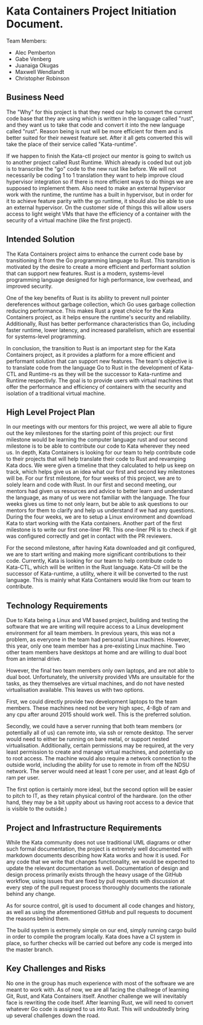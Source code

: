 # Kata Containers Project Initiation Document.

Team Members:
* Alec Pemberton
* Gabe Venberg
* Juanaiga Okugas
* Maxwell Wendlandt
* Christopher Robinson

## Business Need

The "Why" for this project is that they need our help to convert the current code base that they are using which is written in the language called "rust", and they want us to take that code and convert it into the new language called "rust". Reason being is rust will be more efficient for them and is better suited for their newest feature set. After it all gets converted this will take the place of their service called "Kata-runtime".

If we happen to finish the Kata-ctl project our mentor is going to switch us to another project called Rust Runtime. Which already is coded but out job is to transcribe the "go" code to the new rust like before. We will not necessarily be coding 1 to 1 translation they want to help improve cloud hypervisor integration so if there is more efficient ways to do things we are supposed to implement them. Also need to make an external hypervisor work with the runtime, the runtime has a built in hypervisor, but in order for it to achieve feature parity with the go runtime, it should also be able to use an external hypervisor. On the customer side of things this will allow users access to light weight VMs that have the efficiency of a container with the security of a virtual machine (like the first project).

## Intended Solution

<!-- For kata-ctl, we will be working with the old go codebase in order to map the featuresets of kata-runtime to kata-ctl.
The go codebase is... hairy in places, so some minor re-architecting of the program might be needed.

for runtime-rs, we will be working off of james' minimum viable product and adding what features are needed.

additionally, we will be working on misclanious issues on the github repository in order to familiarize ourselves with the Kata codebase and community.-->

<!-- This should be 1-2 paragraphs describing a high level solution.  Many projects have clear requirements and a constrained solution to document here.  For projects that have research / exploratory / proof of concept elements, this section will be more focused on the process to reach a solution.  This should answer the ‘what’ question.

Having an architecture diagram showing the key components that you will be building is an important part of this section.  This diagram will evolve over the project as more details emerge, but having it here is a good way to drive clarity. -->

The Kata Containers project aims to enhance the current code base by transitioning it from the Go programming language to Rust. This transition is motivated by the desire to create a more efficient and performant solution that can support new features. Rust is a modern, systems-level programming language designed for high performance, low overhead, and improved security.

One of the key benefits of Rust is its ability to prevent null pointer dereferences without garbage collection, which Go uses garbage collection reducing performance. This makes Rust a great choice for the Kata Containers project, as it helps ensure the runtime's security and reliability. Additionally, Rust has better performance characteristics than Go, including faster runtime, lower latency, and increased parallelism, which are essential for systems-level programming.

In conclusion, the transition to Rust is an important step for the Kata Containers project, as it provides a platform for a more efficient and performant solution that can support new features. The team's objective is to translate code from the language Go to Rust in the development of Kata-CTL and Runtime-rs as they will be the successor to Kata-runtime and Runtime respectivly. The goal is to provide users with virtual machines that offer the performance and efficiency of containers with the security and isolation of a traditional virtual machine.

## High Level Project Plan
In our meetings with our mentors for this project, we were all able to figure out the key milestones for the starting point of this project: our first milestone would be learning the computer language rust and our second milestone is to be able to contribute our code to Kata wherever they need us. In depth, Kata Containers is looking for our team to help contribute code to their projects that will help translate their code to Rust and revamping Kata docs. We were given a timeline that they calculated to help us keep on track, which helps give us an idea what our first and second key milestones will be. For our first milestone, for four weeks of this project, we are to solely learn and code with Rust. In our first and second meeting, our mentors had given us resources and advice to better learn and understand the language, as many of us were not familiar with the language. The four weeks gives us time to not only learn, but be able to ask questions to our mentors for them to clarify and help us understand if we had any questions. During the four weeks, we are to setup a Linux environment and download Kata to start working with the Kata containers. Another part of the first milestone is to write our first one-liner PR. This one-liner PR is to check if git was configured correctly and get in contact with the PR reviewers.
 
For the second milestone, after having Kata downloaded and git configured, we are to start writing and making more significant contributions to their code. Currently, Kata is looking for our team to help contribute code to Kata-CTL, which will be written in the Rust language. Kata-Ctl will be the successor of Kata-runtime, a utility, where it will be converted to the rust language. This is mainly what Kata Containers would like from our team to contribute.
<!-- Break the project down into the two key milestones as a starting point for the project.  This will evolve as the project goes, so don’t expect things to go as planned.  One important concept for Dev Phase 1 is the ‘steel thread’ that will demonstrate some part of the project in an end to end fashion.  Users and user stories can be introduced here to identify the high priority scenarios for the project.  Map these into Dev Phase 1 and Dev Phase 2. -->

## Technology Requirements
Due to Kata being a Linux and VM based project, building and testing the software that we are writing will require access to a Linux development environment for all team members.
In previous years, this was not a problem, as everyone in the team had personal Linux machines.
However, this year, only one team member has a pre-existing Linux machine.
Two other team members have desktops at home and are willing to dual boot from an internal drive.

However, the final two team members only own laptops, and are not able to dual boot.
Unfortunately, the university provided VMs are unsuitable for the tasks, as they themselves are virtual machines, and do not have nested virtualisation available.
This leaves us with two options.

First, we could directly provide two development laptops to the team members.
These machines need not be very high spec, 4-8gb of ram and any cpu after around 2015 should work well.
This is the preferred solution.

Secondly, we could have a server running that both team members (or potentially all of us) can remote into, via ssh or remote desktop.
The server would need to either be running on bare metal, or support nested virtualisation.
Additionally, certain permissions may be required, at the very least permission to create and manage virtual machines, and potentially up to root access.
The machine would also require a network connection to the outside world, including the ability for use to remote in from off the NDSU network.
The server would need at least 1 core per user, and at least 4gb of ram per user.

The first option is certainly more ideal, but the second option will be easier to pitch to IT, as they retain physical control of the hardware. (on the other hand, they may be a bit uppity about us having root access to a device that is visible to the outside.)


<!-- This section should indicate what technology frameworks are required for the project by the client.  This would include things like the use of cloud computing from a specific company, frameworks like .Net or React, programming languages, emulators, test frameworks, etc.  It’s important to highlight any client requirements that the project team doesn’t have access to directly.  Are there subscriptions or licenses required?  Suggested training for the technology requirements should also be considered. -->

## Project and Infrastructure Requirements

<!--
* git
* github
	* github issues
	* github pull requests
	* github projects
* cargo
* no real design docs
* markdown documentation
-->

While the Kata community does not use traditional UML diagrams or other such formal documentation,
the project is extremely well documented with markdown documents describing how Kata works and how it is used.
For any code that we write that changes functionality, we would be expected to update the relevant documentation as well.
Documentation of design and design process primarily exists through the heavy usage of the GitHub workflow, using issues that are fixed by pull requests with discussion at every step of the pull request process thoroughly documents the rationale behind any change.

As for source control, git is used to document all code changes and history, as well as using the aforementioned GitHub and pull requests to document the reasons behind them.

The build system is extremely simple on our end, simply running cargo build in order to compile the program locally. Kata does have a CI system in place, so further checks will be carried out before any code is merged into the master branch.

<!-- This section should include infrastructure needs for the project such as specific tools for backlog tracking or issue tracking.  You should clarify what documentation is required by the client beyond the project initiation and backlog documents that the class requires.  You should expect some additional requirements or design documents, for example.  How should requirements be specified?  Are UML or other diagrams required for the design?
The section should include technical infrastructure such as source code control expectations, build frameworks, etc.  Again, it’s essential to highlight any client requirements that the project team doesn’t have access to.  Training should be considered as appropriate. -->

## Key Challenges and Risks

<!-- Every project has a set of unknowns and risks and it’s important to prioritize these early in the project.  List the key challenges and risks in this section. -->

No one in the group has much experience with most of the software we are meant to work with. As of now, we are all facing the challnege of learning Git, Rust, and Kata Containers itself. Another challenge we will inevitably face is rewriting the code itself. After learning Rust, we will need to convert whatever Go code is assigned to us into Rust. This will undoubtedly bring up several challenges down the road.
